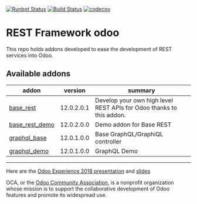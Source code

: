 [![Runbot Status](https://runbot.odoo-community.org/runbot/badge/flat/271/12.0.svg)](https://runbot.odoo-community.org/runbot/repo/github-com-oca-rest-framework-271)
[![Build Status](https://travis-ci.org/OCA/rest-framework.svg?branch=12.0)](https://travis-ci.org/OCA/rest-framework)
[![codecov](https://codecov.io/gh/OCA/rest-framework/branch/12.0/graph/badge.svg)](https://codecov.io/gh/OCA/rest-framework)

# REST Framework odoo

This repo holds addons developed to ease the development of REST services into Odoo.

[//]: # (addons)

Available addons
----------------
addon | version | summary
--- | --- | ---
[base_rest](base_rest/) | 12.0.2.0.1 | Develop your own high level REST APIs for Odoo thanks to this addon.
[base_rest_demo](base_rest_demo/) | 12.0.2.0.0 | Demo addon for Base REST
[graphql_base](graphql_base/) | 12.0.1.0.0 | Base GraphQL/GraphiQL controller
[graphql_demo](graphql_demo/) | 12.0.1.0.0 | GraphQL Demo

[//]: # (end addons)

----

Here are the [Odoo Experience 2018 presentation](https://www.youtube.com/watch?v=kWlniXgM3Sc&index=8&list=PLgRkpfC5FsCzEid-KcHTorEymPNO8QeyI) and [slides](https://docs.google.com/presentation/d/e/2PACX-1vStBIMdVI8JeUL7Ac8GlplPlbLnE3ybcrrhzqxVhjFQa-wzU2BSvBUxqAq9vl9CLxqFYctmk7_ysUDZ/pub?start=true&loop=true&delayms=3000)

OCA, or the [Odoo Community Association](http://odoo-community.org/), is a nonprofit organization whose
mission is to support the collaborative development of Odoo features and
promote its widespread use.
